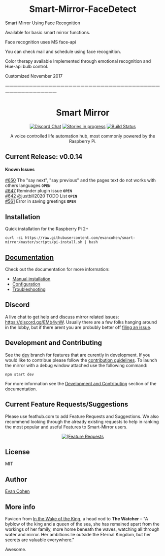 <h1 align="center">Smart-Mirror-FaceDetect</h1>
<p>Smart Mirror Using Face Recognition</P>
<p>Available for basic smart mirror functions.</p>
<p>Face recognition uses MS face-api</p>
<p>You can check mail and schedule using face recognition.</p>
<p>Color therapy available
Implemented through emotional recognition and Hue-api bulb control.</p>
<p></p>
<p></p>
<p></p>
<p></p>
<p></p>
<p>Customized November 2017</p>
<p>ㅡㅡㅡㅡㅡㅡㅡㅡㅡㅡㅡㅡㅡㅡㅡㅡㅡㅡㅡㅡㅡㅡㅡㅡㅡㅡㅡㅡㅡㅡㅡㅡㅡㅡㅡㅡㅡㅡㅡㅡㅡㅡㅡㅡㅡㅡㅡㅡㅡㅡㅡㅡ</p>

<h1 align="center">Smart Mirror</h1>

<p align="center">
<a href="https://discord.gg/EMb4ynW"><img src="https://discordapp.com/api/guilds/258802311298547713/widget.png" alt="Discord Chat"/></a>
<a href="https://waffle.io/evancohen/smart-mirror"><img src="https://img.shields.io/waffle/label/evancohen/smart-mirror/status%3A%20in%20progress.svg?label=in%20progress" alt="Stories in progress" /></a>
<a href='https://travis-ci.org/evancohen/smart-mirror'><img src='https://travis-ci.org/evancohen/smart-mirror.svg?branch=master' alt='Build Status'/></a>
</p>
<p align="center">
A voice controlled life automation hub, most commonly powered by the Raspberry Pi.
</p>

## Current Release: v0.0.14
#### Known Issues
[#650](https://github.com/evancohen/smart-mirror/issues/650) The "say next", "say previous" and the pages text do not works with others languages **`OPEN`**  
[#647](https://github.com/evancohen/smart-mirror/issues/647) Reminder plugin issue **`OPEN`**  
[#642](https://github.com/evancohen/smart-mirror/issues/642) @justbill2020 TODO List **`OPEN`**  
[#561](https://github.com/evancohen/smart-mirror/issues/561) Error in saving greetings **`OPEN`**  

## Installation
Quick installation for the Raspberry Pi 2+
```
curl -sL https://raw.githubusercontent.com/evancohen/smart-mirror/master/scripts/pi-install.sh | bash
```

## [Documentation](http://docs.smart-mirror.io)
Check out the documentation for more information:
- [Manual installation](https://docs.smart-mirror.io/docs/installation.html)
- [Configuration](https://docs.smart-mirror.io/docs/configuration.html) 
- [Troubleshooting](https://docs.smart-mirror.io/docs/troubleshooting.html)

## Discord
A live chat to get help and discuss mirror related issues: https://discord.gg/EMb4ynW. Usually there are a few folks hanging around in the lobby, but if there arent you are probubly better off [filing an issue](https://github.com/evancohen/smart-mirror/issues/new).

## Development and Contributing
See the [dev](https://github.com/evancohen/smart-mirror/tree/dev) branch for features that are curently in development.
If you would like to contribue please follow the [contribution guidelines](https://github.com/evancohen/smart-mirror/blob/master/CONTRIBUTING.md).
To launch the mirror with a debug window attached use the following command:
```
npm start dev
```
For more information see the [Development and Contributing](http://docs.smart-mirror.io/docs/development_and_contributing.html) section of the documentation.

## Current Feature Requests/Suggestions
Please use feathub.com to add Feature Requests and Suggestions. We also recommend looking through the already existing requests to help in ranking the most popular and useful Features to Smart-Mirror users.  
  
<p align="center">
<a href="http://feathub.com/evancohen/smart-mirror"><img src="http://feathub.com/evancohen/smart-mirror?format=svg" alt="[Feature Requests"/></a>
</p>

## License
MIT

## Author
[Evan Cohen](http://evanbtcohen.com/)

## More info
Favicon from [In the Wake of the King](http://walkingmind.evilhat.com/2014/03/17/in-the-wake-of-the-king/), a head nod to **The Watcher** – "A byblow of the king and a queen of the sea, she has remained apart from the workings of her family, more home beneath the waves, watching all through water and mirror. Her ambitions lie outside the Eternal Kingdom, but her secrets are valuable everywhere."

Awesome.



